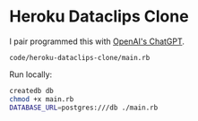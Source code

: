 # Heroku Dataclips Clone

I pair programmed this with [OpenAI's ChatGPT](https://chat.openai.com/chat).

```embed
code/heroku-dataclips-clone/main.rb
```

Run locally:

```bash
createdb db
chmod +x main.rb
DATABASE_URL=postgres:///db ./main.rb
```
